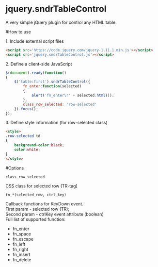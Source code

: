 jquery.sndrTableControl
=======================

A very simple jQuery plugin for control any HTML table.

#How to use

1\. Include external script files
	
```html
<script src='https://code.jquery.com/jquery-1.11.1.min.js'></script>
<script src='jquery.sndrTableControl.js'></script>
```

2\. Define a client-side JavaScript
	
```js
$(document).ready(function()
{
	$('table:first').sndrTableControl({
		fn_enter:function(selected)
		{
			alert('fn_enter\r' + selected.html());
		},
		class_row_selected: 'row-selected'
	}).focus();
});
```

3\. Define style information (for row-selected class)

```html
<style>
.row-selected td
{
	background-color:black;
	color:white;
}		
</style>
```
#Options

```
class_row_selected
```
CSS class for selected row (TR-tag)

```
fn_*(selected_row, ctrl_key)
```
Callback functions for KeyDown event.  
First param - selected row (TR);  
Second param - ctrlKey event attribute (boolean)  
Full list of supported function:
* fn_enter
* fn_space
* fn_escape
* fn_left
* fn_right
* fn_insert
* fn_delete
